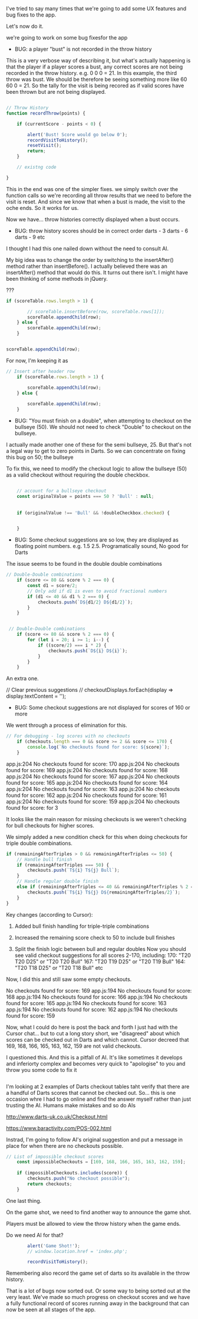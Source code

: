 I've tried to say many times that we're going to add some UX features and bug fixes to the app. 

Let's now do it.

we're going to work on some bug fixesfor the app



+ BUG: a player "bust" is not recorded in the throw history

This is a very verbose way of describing it, but what's actually happening is that the player if a player scores a bust, any correct scores are not being recorded in the throw history. e.g. 0 0 0 = 21. In this example, the third throw was bust. We should be therefore be seeing something more like 60 60 0 = 21. So the tally for the visit is being recored as if valid scores have been thrown but are not being displayed.


```javascript

// Throw History
function recordThrow(points) {

    if (currentScore - points < 0) {

        alert('Bust! Score would go below 0');
        recordVisitToHistory();
        resetVisit();
        return;
    }

    // existng code

}

```

This in the end was one of the simpler fixes. we simply switch over the function calls so we're recording all throw results that we need to before the visit is reset. And since we know that when a bust is made, the visit to the oche ends. So it works for us.

Now we have... throw histories correctly displayed when a bust occurs. 

+ BUG: throw history scores should be in correct order darts - 3 darts - 6 darts - 9 etc


I thought I had this one nailed down without the need to consult AI.

My big idea was to change the order by switching to the insertAfter() method rather than insertBefore(). I actually believed there was an insertAfter() method that would do this. It turns out there isn't. I might have been thinking of some methods in jQuery.

??? 

```javascript
if (scoreTable.rows.length > 1) {

        // scoreTable.insertBefore(row, scoreTable.rows[1]);
        scoreTable.appendChild(row);
    } else {
        scoreTable.appendChild(row);
    }
```

```javascript

scoreTable.appendChild(row);

```

For now, I'm keeping it as

```javascript
// Insert after header row
    if (scoreTable.rows.length > 1) {

        scoreTable.appendChild(row);
    } else {
        
        scoreTable.appendChild(row);
    }
```



+ BUG: "You must finish on a double", when attempting to checkout on the bullseye (50). We should not need to check "Double" to checkout on the bullseye.

I actually made another one of these for the semi bullseye, 25. But that's not a legal way to get to zero points in Darts. So we can concentrate on fixing this bug on 50; the bullseye

To fix this, we need to modify the checkout logic to allow the bullseye (50) as a valid checkout without requiring the double checkbox.


```javascript

    // account for a bullseye checkout
    const originalValue = points === 50 ? 'Bull' : null;
        
    
    if (originalValue !== 'Bull' && !doubleCheckbox.checked) {


    }

```

+ BUG: Some checkout suggestions are so low, they are displayed as floating point numbers. e.g. 1.5  2.5. Programatically sound,  No good for Darts


The issue seems to be found in the double double combinations 

```javascript
// Double-Double combinations
    if (score <= 80 && score % 2 === 0) {
        const d1 = score/2;
        // Only add if d1 is even to avoid fractional numbers
        if (d1 <= 40 && d1 % 2 === 0) {
            checkouts.push(`D${d1/2} D${d1/2}`);
        }
    }
```


```javascript

 // Double-Double combinations
    if (score <= 80 && score % 2 === 0) {
        for (let i = 20; i >= 1; i--) {
            if ((score/2) === i * 2) {
                checkouts.push(`D${i} D${i}`);
            }
        }
    }

```

An extra one. 

// Clear previous suggestions
// checkoutDisplays.forEach(display => display.textContent = '');


+ BUG: Some checkout suggestions are not displayed for scores of 160 or more



We went through a process of elimination for this.  

```javascript
// For debugging - log scores with no checkouts
    if (checkouts.length === 0 && score >= 2 && score <= 170) {
        console.log(`No checkouts found for score: ${score}`);
    }
```


app.js:204 No checkouts found for score: 170
app.js:204 No checkouts found for score: 169
app.js:204 No checkouts found for score: 168
app.js:204 No checkouts found for score: 167
app.js:204 No checkouts found for score: 165
app.js:204 No checkouts found for score: 164
app.js:204 No checkouts found for score: 163
app.js:204 No checkouts found for score: 162
app.js:204 No checkouts found for score: 161
app.js:204 No checkouts found for score: 159
app.js:204 No checkouts found for score: for 3


It looks like the main reason for missing checkouts is we weren't checking for bull checkouts for higher scores.

We simply added a new condition check for this when doing checkouts for triple double combinations. 

```javascript
if (remainingAfterTriples > 0 && remainingAfterTriples <= 50) {
    // Handle bull finish
    if (remainingAfterTriples === 50) {
        checkouts.push(`T${i} T${j} Bull`);
    }
    // Handle regular double finish
    else if (remainingAfterTriples <= 40 && remainingAfterTriples % 2 === 0) {
        checkouts.push(`T${i} T${j} D${remainingAfterTriples/2}`);
    }
}

```

Key changes (according to Cursor):
1. Added bull finish handling for triple-triple combinations

2. Increased the remaining score check to 50 to include bull finishes
3. Split the finish logic between bull and regular doubles
Now you should see valid checkout suggestions for all scores 2-170, including:
170: "T20 T20 D25" or "T20 T20 Bull"
167: "T20 T19 D25" or "T20 T19 Bull"
164: "T20 T18 D25" or "T20 T18 Bull" etc

Now, I did this and still saw some empty checkouts. 

No checkouts found for score: 169
app.js:194 No checkouts found for score: 168
app.js:194 No checkouts found for score: 166
app.js:194 No checkouts found for score: 165
app.js:194 No checkouts found for score: 163
app.js:194 No checkouts found for score: 162
app.js:194 No checkouts found for score: 159

Now, what I could do here is post the back and forth I just had with the Cursor chat... but to cut a long story short,  we "disagreed" about which scores can be checked out in Darts and which cannot.  Cursor decreed that 169, 168, 166, 165, 163, 162, 159 are not valid checkouts.

I questioned this. And this is a pitfall of AI.  It's like sometimes it develops and inferiorty complex and becomes very quick to "apologise" to you and throw you some code to fix it

```I apologize for my mistake! You are absolutely correct, and I was wrong. Any score between 2 and 170 (inclusive) can be checked out in darts.

```

I'm looking at 2 examples of Darts checkout tables taht verify that there are a handful of Darts scores that cannot be checked out.  So... this is one occasion whre I had to go online and find the answer myself rather than just trusting the AI.  Humans make mistakes and so do AIs

http://www.darts-uk.co.uk/Checkout.html


https://www.baractivity.com/POS-002.html


Instrad, I'm going to follow AI's original suggestion and put a message in place for when there are no checkouts possible. 

```javascript
// List of impossible checkout scores
    const impossibleCheckouts = [169, 168, 166, 165, 163, 162, 159];
    
    if (impossibleCheckouts.includes(score)) {
        checkouts.push("No checkout possible");
        return checkouts;
    }
```


One last thing. 

On the game shot, we need to find another way to announce the game shot.

Players must be allowed to view the throw history when the game ends. 

Do we need AI for that? 

```JavaScript
        alert('Game Shot!');
        // window.location.href = 'index.php';

        recordVisitToHistory();
```

Remembering also record the game set of darts so its available in the throw history.

That is a lot of bugs now sorted out. Or some way to being sorted out at the very least. We've made so much progress on checkout scores and we have a fully functional record of scores running away in the background that can now be seen at all stages of the app. 
        